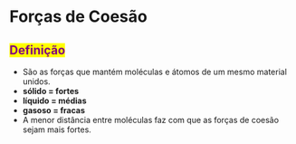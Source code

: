 # Forças de Coesão

## <mark style="color:purple;">Definição</mark>

* São as forças que mantém moléculas e átomos de um mesmo material unidos.
* **sólido = fortes**
* **líquido = médias**
* **gasoso = fracas**
* A menor distância entre moléculas faz com que as forças de coesão sejam mais fortes.
